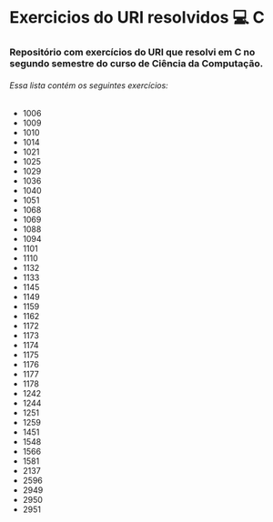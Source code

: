 # Exercicios do URI resolvidos 💻 **C**
### Repositório com exercícios do URI que resolvi em C no segundo semestre do curso de Ciência da Computação.

###### Essa lista contém os seguintes exercícios:
- 1006
- 1009
- 1010
- 1014
- 1021
- 1025
- 1029
- 1036
- 1040
- 1051
- 1068
- 1069
- 1088
- 1094
- 1101
- 1110
- 1132
- 1133
- 1145
- 1149
- 1159
- 1162
- 1172
- 1173
- 1174
- 1175
- 1176
- 1177
- 1178
- 1242
- 1244
- 1251
- 1259
- 1451
- 1548
- 1566
- 1581
- 2137
- 2596
- 2949
- 2950
- 2951
